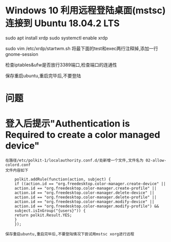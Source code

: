 # Windows 10 利用远程登陆桌面(mstsc)连接到 Ubuntu 18.04.2 LTS

sudo apt install xrdp
sudo systemctl enable xrdp

sudo vim /etc/xrdp/startwm.sh
将最下面的test和exec两行注释掉,添加一行
gnome-session

检查iptables&ufw是否放行3389端口,检查端口的连通性

保存重启ubuntu,重启完毕后,不要登陆

# 问题
# 登入后提示"Authentication is Required to create a color managed device"

    在路径/etc/polkit-1/localauthority.conf.d/处新增一个文件,文件名为 02-allow-colord.conf
    文件内容如下

        polkit.addRule(function(action, subject) {
        if ((action.id == "org.freedesktop.color-manager.create-device" ||
        action.id == "org.freedesktop.color-manager.create-profile" ||
        action.id == "org.freedesktop.color-manager.delete-device" ||
        action.id == "org.freedesktop.color-manager.delete-profile" ||
        action.id == "org.freedesktop.color-manager.modify-device" ||
        action.id == "org.freedesktop.color-manager.modify-profile") &&
        subject.isInGroup("{users}")) {
        return polkit.Result.YES;
        }
        });
 
    保存重启ubuntu,重启完毕后,不要登陆情况下尝试用mstsc xorg进行远程
